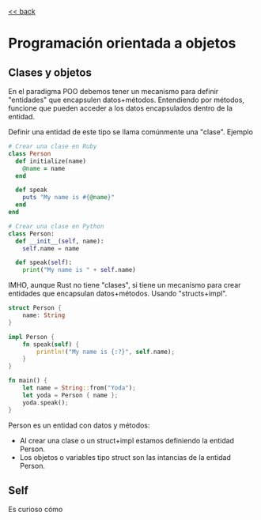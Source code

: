 [<< back](README.md)

# Programación orientada a objetos

## Clases y objetos

En el paradigma POO debemos tener un mecanismo para definir "entidades" que encapsulen datos+métodos. Entendiendo por métodos, funcione que pueden acceder a los datos encapsulados dentro de la entidad.

Definir una entidad de este tipo se llama comúnmente una "clase". Ejemplo

```ruby
# Crear una clase en Ruby
class Person
  def initialize(name)
    @name = name
  end

  def speak
    puts "My name is #{@name}"
  end
end
```

```python
# Crear una clase en Python
class Person:
  def __init__(self, name):
    self.name = name

  def speak(self):
    print("My name is " + self.name)

```

IMHO, aunque Rust no tiene "clases", si tiene un mecanismo para crear entidades que encapsulan datos+métodos. Usando "structs+impl".

```rust
struct Person {
    name: String
}

impl Person {
    fn speak(self) {
        println!("My name is {:?}", self.name);
    }
}

fn main() {
    let name = String::from("Yoda");
    let yoda = Person { name };
    yoda.speak();
}
```

Person es un entidad con  datos y métodos:
* Al crear una clase o un struct+impl estamos definiendo la entidad Person.
* Los objetos o variables tipo struct son las intancias de la entidad Person.

## Self

Es curioso cómo 
